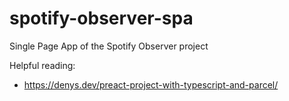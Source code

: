 # spotify-observer-spa
Single Page App of the Spotify Observer project

Helpful reading:
 - https://denys.dev/preact-project-with-typescript-and-parcel/
